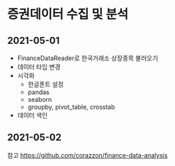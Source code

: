 # 증권데이터 수집 및 분석
## 2021-05-01
- FinanceDataReader로 한국거래소 상장종목 불러오기
- 데이터 타입 변경 
- 시각화
  - 한글폰트 설정
  - pandas
  - seaborn
  - groupby, pivot_table, crosstab
 - 데이터 색인

## 2021-05-02
참고 https://github.com/corazzon/finance-data-analysis
